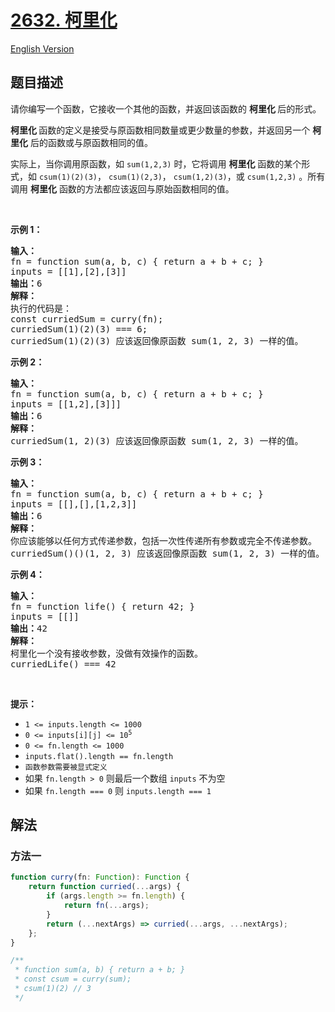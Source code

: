 # [2632. 柯里化](https://leetcode.cn/problems/curry)

[English Version](/solution/2600-2699/2632.Curry/README_EN.md)

<!-- tags: -->

## 题目描述

<!-- 这里写题目描述 -->

<p>请你编写一个函数，它接收一个其他的函数，并返回该函数的&nbsp;<strong>柯里化&nbsp;</strong>后的形式。</p>

<p><strong>柯里化&nbsp;</strong>函数的定义是接受与原函数相同数量或更少数量的参数，并返回另一个 <strong>柯里化</strong> 后的函数或与原函数相同的值。</p>

<p>实际上，当你调用原函数，如 <code>sum(1,2,3)</code>&nbsp;时，它将调用 <strong>柯里化</strong> 函数的某个形式，如 <code>csum(1)(2)(3)</code>， <code>csum(1)(2,3)</code>， <code>csum(1,2)(3)</code>，或 <code>csum(1,2,3)</code> 。所有调用 <strong>柯里化</strong> 函数的方法都应该返回与原始函数相同的值。</p>

<p>&nbsp;</p>

<p><strong>示例 1：</strong></p>

<pre>
<b>输入：</b>
fn = function sum(a, b, c) { return a + b + c; }
inputs = [[1],[2],[3]]
<b>输出：</b>6
<strong>解释：</strong>
执行的代码是：
const curriedSum = curry(fn);
curriedSum(1)(2)(3) === 6;
curriedSum(1)(2)(3) 应该返回像原函数 sum(1, 2, 3) 一样的值。
</pre>

<p><strong>示例 2：</strong></p>

<pre>
<strong>输入：</strong>
fn = function sum(a, b, c) { return a + b + c; }
inputs = [[1,2],[3]]]
<b>输出：</b>6
<strong>解释：</strong>
curriedSum(1, 2)(3) 应该返回像原函数 sum(1, 2, 3) 一样的值。</pre>

<p><strong>示例 3：</strong></p>

<pre>
<strong>输入：</strong>
fn = function sum(a, b, c) { return a + b + c; }
inputs = [[],[],[1,2,3]]
<b>输出：</b>6
<strong>解释：</strong>
你应该能够以任何方式传递参数，包括一次性传递所有参数或完全不传递参数。
curriedSum()()(1, 2, 3) 应该返回像原函数 sum(1, 2, 3) 一样的值。
</pre>

<p><strong>示例 4：</strong></p>

<pre>
<strong>输入：</strong>
fn = function life() { return 42; }
inputs = [[]]
<b>输出：</b>42
<strong>解释：</strong>
柯里化一个没有接收参数，没做有效操作的函数。
curriedLife() === 42
</pre>

<p>&nbsp;</p>

<p><strong>提示：</strong></p>

<ul>
	<li><code>1 &lt;= inputs.length &lt;= 1000</code></li>
	<li><code>0 &lt;= inputs[i][j] &lt;= 10<sup>5</sup></code></li>
	<li><code>0 &lt;= fn.length &lt;= 1000</code></li>
	<li><code>inputs.flat().length == fn.length</code></li>
	<li><code>函数参数需要被显式定义</code></li>
	<li>如果&nbsp;<code>fn.length &gt; 0</code>&nbsp;则最后一个数组&nbsp;<code>inputs</code>&nbsp;不为空</li>
	<li>如果&nbsp;<code>fn.length === 0</code>&nbsp;则&nbsp;<code>inputs.length === 1</code>&nbsp;</li>
</ul>

## 解法

### 方法一

<!-- tabs:start -->

```ts
function curry(fn: Function): Function {
    return function curried(...args) {
        if (args.length >= fn.length) {
            return fn(...args);
        }
        return (...nextArgs) => curried(...args, ...nextArgs);
    };
}

/**
 * function sum(a, b) { return a + b; }
 * const csum = curry(sum);
 * csum(1)(2) // 3
 */
```

<!-- tabs:end -->

<!-- end -->
